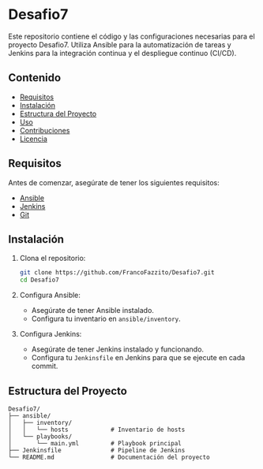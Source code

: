 # Desafio7

Este repositorio contiene el código y las configuraciones necesarias para el proyecto Desafio7. Utiliza Ansible para la automatización de tareas y Jenkins para la integración continua y el despliegue continuo (CI/CD).

## Contenido

- [Requisitos](#requisitos)
- [Instalación](#instalación)
- [Estructura del Proyecto](#estructura-del-proyecto)
- [Uso](#uso)
- [Contribuciones](#contribuciones)
- [Licencia](#licencia)

## Requisitos

Antes de comenzar, asegúrate de tener los siguientes requisitos:

- [Ansible](https://docs.ansible.com/ansible/latest/installation_guide/intro_installation.html)
- [Jenkins](https://www.jenkins.io/download/)
- [Git](https://git-scm.com/downloads)

## Instalación

1. Clona el repositorio:

    ```bash
    git clone https://github.com/FrancoFazzito/Desafio7.git
    cd Desafio7
    ```

2. Configura Ansible:

    - Asegúrate de tener Ansible instalado.
    - Configura tu inventario en `ansible/inventory`.

3. Configura Jenkins:

    - Asegúrate de tener Jenkins instalado y funcionando.
    - Configura tu `Jenkinsfile` en Jenkins para que se ejecute en cada commit.

## Estructura del Proyecto

```plaintext
Desafio7/
├── ansible/
│   ├── inventory/
│   │   └── hosts            # Inventario de hosts
│   └── playbooks/
│       └── main.yml         # Playbook principal
├── Jenkinsfile              # Pipeline de Jenkins
└── README.md                # Documentación del proyecto
